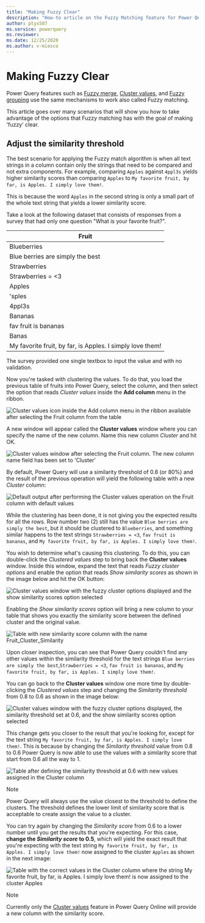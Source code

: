 ```yaml
---
title: "Making Fuzzy Clear"
description: "How-to article on the Fuzzy Matching feature for Power Query and how to better take advantage of it"
author: ptyx507
ms.service: powerquery
ms.reviewer: 
ms.date: 12/25/2020
ms.author: v-miesco
---
```

# Making Fuzzy Clear

Power Query features such as [Fuzzy merge](merge-queries-fuzzy-match.md), [Cluster values](cluster-values.md), and [Fuzzy grouping](group-by.md#fuzzy-grouping#fuzzy-grouping) use the same mechanisms to work also called  Fuzzy matching.

This article goes over many scenarios that will show you how to take advantage of the options that Fuzzy matching has with the goal of making 'fuzzy' clear.

## Adjust the similarity threshold

The best scenario for applying the Fuzzy match algorithm is when all text strings in a column contain only the strings that need to be compared and not extra components. For example, comparing ``Apples`` against ``4ppl3s`` yields higher similarity scores than comparing ``Apples`` to ``My favorite fruit, by far, is Apples. I simply love them!``.

This is because the word ``Apples`` in the second string is only a small part of the whole text string that yields a lower similarity score.

Take a look at the following dataset that consists of responses from a survey that had only one question "What is your favorite fruit?". 

|Fruit|
|-----|
|Blueberries|
|Blue berries are simply the best|
|Strawberries|
|Strawberries = <3|
|Apples|
|'sples|
|4ppl3s|
|Bananas|
|fav fruit is bananas|
|Banas|
|My favorite fruit, by far, is Apples. I simply love them!|

The survey provided one single textbox to input the value and with no validation. 

Now you're tasked with clustering the values. To do that, you load the previous table of fruits into Power Query, select the column, and then select the option that reads *Cluster values* inside the **Add column** menu in the ribbon. 

![Cluster values icon inside the Add column menu in the ribbon available after selecting the Fruit column from the table](images/me-make-fuzzy-clear-cluster-values-icon.png)

A new window will appear called the **Cluster values** window where you can specify the name of the new column. Name this new column *Cluster* and hit OK.

![Cluster values window after selecting the Fruit column. The new column name field has been set to 'Cluster'](images/me-make-fuzzy-clear-cluster-values-default-window.png)

By default, Power Query will use a similarity threshold of 0.8 (or 80%) and the result of the previous operation will yield the following table with a new *Cluster* column:

![Default output after performing the Cluster values operation on the Fruit column with default values](images/me-make-fuzzy-clear-cluster-values-default-output.png)

While the clustering has been done, it is not giving you the expected results for all the rows. Row number two (2) still has the value ``Blue berries are simply the best``, but it should be clustered to ``Blueberries``, and something similar happens to the text strings ``Strawberries = <3``, ``fav fruit is bananas``, and ``My favorite fruit, by far, is Apples. I simply love them!``.

You wish to determine what's causing this clustering. To do this, you can double-click the *Clustered values* step to bring back the **Cluster values** window. Inside this window, expand the text that reads *Fuzzy cluster options* and enable the option that reads *Show similarity scores* as shown in the image below and hit the OK button:

![Cluster values window with the fuzzy cluster options displayed and the show similarity scores option selected](images/me-make-fuzzy-clear-cluster-values-window-with-show-similarity-score.png)

Enabling the *Show similarity scores* option will bring a new column to your table that shows you exactly the similarity score between the defined cluster and the original value.

![Table with new similarity score column with the name Fruit_Cluster_Similarity](images/me-make-fuzzy-clear-cluster-values-with-show-similarity-score.png)

Upon closer inspection, you can see that Power Query couldn't find any other values within the similarity threshold for the text strings ``Blue berries are simply the best``,``Strawberries = <3``, ``fav fruit is bananas``, and ``My favorite fruit, by far, is Apples. I simply love them!``.

You can go back to the **Cluster values** window one more time by double-clicking the *Clustered values* step and changing the *Similarity threshold* from 0.8 to 0.6 as shown in the image below:

![Cluster values window with the fuzzy cluster options displayed, the similarity threshold set at 0.6, and the show similarity scores option selected](images/me-make-fuzzy-clear-cluster-values-window-with-show-similarity-score-60.png)

This change gets you closer to the result that you're looking for, except for the text string ``My favorite fruit, by far, is Apples. I simply love them!``. This is because by changing the *Similarity threshold* value from 0.8 to 0.6 Power Query is now able to use the values with a similarity score that start from 0.6 all the way to 1. 

![Table after defining the similarity threshold at 0.6 with new values assigned in the Cluster column](images/me-make-fuzzy-clear-cluster-values-with-show-similarity-score-60.png)

>[!NOTE]
>Power Query will always use the value closest to the threshold to define the clusters. The threshold defines the lower limit of similarity score that is acceptable to create assign the value to a cluster.

You can try again by changing the *Similarity score* from 0.6 to a lower number until you get the results that you're expecting. For this case, **change the *Similarity score* to 0.5**, which will yield the exact result that you're expecting with the text string ``My favorite fruit, by far, is Apples. I simply love them!`` now assigned to the cluster ``Apples`` as shown in the next image:

![Table with the correct values in the Cluster column where the string ``My favorite fruit, by far, is Apples. I simply love them!`` is now assigned to the cluster ``Apples`` ](images/me-make-fuzzy-clear-cluster-values-with-show-similarity-score-50.png)

>[!NOTE]
> Currently only the [Cluster values](cluster-values.md) feature in Power Query Online will provide a new column with the similarity score.